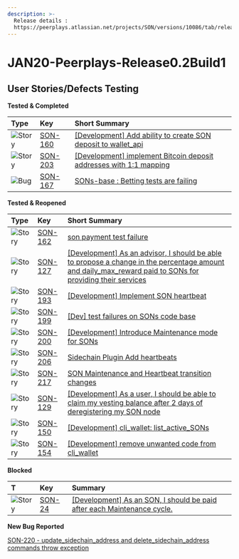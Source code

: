 ```yaml
---
description: >-
  Release details :
  https://peerplays.atlassian.net/projects/SON/versions/10086/tab/release-report-all-issues
---
```


# JAN20-Peerplays-Release0.2Build1

## User Stories/Defects Testing

**Tested & Completed**

| Type | Key | Short Summary |
| :--- | :--- | :--- |
| ![Story](https://peerplays.atlassian.net/secure/viewavatar?size=medium&avatarId=10315&avatarType=issuetype) | [SON-160](https://peerplays.atlassian.net/browse/SON-160) | [\[Development\] Add ability to create SON deposit to wallet\_api](https://peerplays.atlassian.net/browse/SON-160) |
| ![Story](https://peerplays.atlassian.net/secure/viewavatar?size=medium&avatarId=10315&avatarType=issuetype) | [SON-203](https://peerplays.atlassian.net/browse/SON-203) | [\[Development\] implement Bitcoin deposit addresses with 1:1 mapping](https://peerplays.atlassian.net/browse/SON-203) |
| ![Bug](https://peerplays.atlassian.net/secure/viewavatar?size=medium&avatarId=10303&avatarType=issuetype) | [SON-167](https://peerplays.atlassian.net/browse/SON-167) | [SONs-base : Betting tests are failing](https://peerplays.atlassian.net/browse/SON-167) |

  
**Tested & Reopened**

| Type | Key | Short Summary |
| :--- | :--- | :--- |
| ![Story](https://peerplays.atlassian.net/secure/viewavatar?size=medium&avatarId=10315&avatarType=issuetype) | [SON-162](https://peerplays.atlassian.net/browse/SON-162) | [son payment test failure](https://peerplays.atlassian.net/browse/SON-162) |
| ![Story](https://peerplays.atlassian.net/secure/viewavatar?size=medium&avatarId=10315&avatarType=issuetype) | [SON-127](https://peerplays.atlassian.net/browse/SON-127) | [\[Development\] As an advisor, I should be able to propose a change in the percentage amount and daily\_max\_reward paid to SONs for providing their services](https://peerplays.atlassian.net/browse/SON-127) |
| ![Story](https://peerplays.atlassian.net/secure/viewavatar?size=medium&avatarId=10315&avatarType=issuetype) | [SON-193](https://peerplays.atlassian.net/browse/SON-193) | [\[Development\] Implement SON heartbeat](https://peerplays.atlassian.net/browse/SON-193) |
| ![Story](https://peerplays.atlassian.net/secure/viewavatar?size=medium&avatarId=10315&avatarType=issuetype) | [SON-199](https://peerplays.atlassian.net/browse/SON-199) | [\[Dev\] test failures on SONs code base](https://peerplays.atlassian.net/browse/SON-199) |
| ![Story](https://peerplays.atlassian.net/secure/viewavatar?size=medium&avatarId=10315&avatarType=issuetype) | [SON-200](https://peerplays.atlassian.net/browse/SON-200) | [\[Development\] Introduce Maintenance mode for SONs](https://peerplays.atlassian.net/browse/SON-200) |
| ![Story](https://peerplays.atlassian.net/secure/viewavatar?size=medium&avatarId=10315&avatarType=issuetype) | [SON-206](https://peerplays.atlassian.net/browse/SON-206) | [Sidechain Plugin Add heartbeats](https://peerplays.atlassian.net/browse/SON-206) |
| ![Story](https://peerplays.atlassian.net/secure/viewavatar?size=medium&avatarId=10315&avatarType=issuetype) | [SON-217](https://peerplays.atlassian.net/browse/SON-217) | [SON Maintenance and Heartbeat transition changes](https://peerplays.atlassian.net/browse/SON-217) |
| ![Story](https://peerplays.atlassian.net/secure/viewavatar?size=medium&avatarId=10315&avatarType=issuetype) | [SON-129](https://peerplays.atlassian.net/browse/SON-129) | [\[Development\] As a user, I should be able to claim my vesting balance after 2 days of deregistering my SON node](https://peerplays.atlassian.net/browse/SON-129) |
| ![Story](https://peerplays.atlassian.net/secure/viewavatar?size=medium&avatarId=10315&avatarType=issuetype) | [SON-150](https://peerplays.atlassian.net/browse/SON-150) | [\[Development\] cli\_wallet: list\_active\_SONs](https://peerplays.atlassian.net/browse/SON-150) |
| ![Story](https://peerplays.atlassian.net/secure/viewavatar?size=medium&avatarId=10315&avatarType=issuetype) | [SON-154](https://peerplays.atlassian.net/browse/SON-154) | [\[Development\] remove unwanted code from cli\_wallet](https://peerplays.atlassian.net/browse/SON-154) |

**Blocked** 

| T | Key | Summary |
| :--- | :--- | :--- |
| ![Story](https://peerplays.atlassian.net/secure/viewavatar?size=medium&avatarId=10315&avatarType=issuetype) | [SON-24](https://peerplays.atlassian.net/browse/SON-24) | [\[Development\] As an SON, I should be paid after each Maintenance cycle.](https://peerplays.atlassian.net/browse/SON-24) |

**New Bug Reported**

[SON-220 - update\_sidechain\_address and delete\_sidechain\_address commands throw exception](https://peerplays.atlassian.net/browse/SON-220)

  


